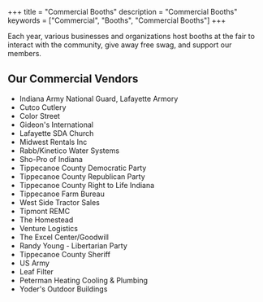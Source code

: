 +++
title = "Commercial Booths"
description = "Commercial Booths"
keywords = ["Commercial", "Booths", "Commercial Booths"]
+++

Each year, various businesses and organizations host booths at the fair to interact with the community, give away free swag, and support our members. 


## Our Commercial Vendors

* Indiana Army National Guard, Lafayette Armory
* Cutco Cutlery
* Color Street
* Gideon's International
* Lafayette SDA Church
* Midwest Rentals Inc
* Rabb/Kinetico Water Systems
* Sho-Pro of Indiana
* Tippecanoe County Democratic Party
* Tippecanoe County Republican Party
* Tippecanoe County Right to Life Indiana
* Tippecanoe Farm Bureau
* West Side Tractor Sales
* Tipmont REMC
* The Homestead
* Venture Logistics
* The Excel Center/Goodwill
* Randy Young - Libertarian Party
* Tippecanoe County Sheriff
* US Army
* Leaf Filter
* Peterman Heating Cooling & Plumbing
* Yoder's Outdoor Buildings

